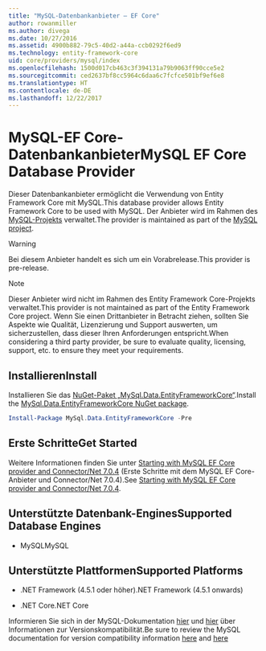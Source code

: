 ```yaml
---
title: "MySQL-Datenbankanbieter – EF Core"
author: rowanmiller
ms.author: divega
ms.date: 10/27/2016
ms.assetid: 4900b882-79c5-40d2-a44a-ccb0292f6ed9
ms.technology: entity-framework-core
uid: core/providers/mysql/index
ms.openlocfilehash: 1500d017cb463c3f394131a79b9063ff90cce5e2
ms.sourcegitcommit: ced2637bf8cc5964c6daa6c7fcfce501bf9ef6e8
ms.translationtype: HT
ms.contentlocale: de-DE
ms.lasthandoff: 12/22/2017
---
```

# <a name="mysql-ef-core-database-provider"></a><span data-ttu-id="1c7f0-102">MySQL-EF Core-Datenbankanbieter</span><span class="sxs-lookup"><span data-stu-id="1c7f0-102">MySQL EF Core Database Provider</span></span>

<span data-ttu-id="1c7f0-103">Dieser Datenbankanbieter ermöglicht die Verwendung von Entity Framework Core mit MySQL.</span><span class="sxs-lookup"><span data-stu-id="1c7f0-103">This database provider allows Entity Framework Core to be used with MySQL.</span></span> <span data-ttu-id="1c7f0-104">Der Anbieter wird im Rahmen des [MySQL-Projekts](http://dev.mysql.com) verwaltet.</span><span class="sxs-lookup"><span data-stu-id="1c7f0-104">The provider is maintained as part of the [MySQL project](http://dev.mysql.com).</span></span>

> [!WARNING]  
> <span data-ttu-id="1c7f0-105">Bei diesem Anbieter handelt es sich um ein Vorabrelease.</span><span class="sxs-lookup"><span data-stu-id="1c7f0-105">This provider is pre-release.</span></span>

> [!NOTE]  
> <span data-ttu-id="1c7f0-106">Dieser Anbieter wird nicht im Rahmen des Entity Framework Core-Projekts verwaltet.</span><span class="sxs-lookup"><span data-stu-id="1c7f0-106">This provider is not maintained as part of the Entity Framework Core project.</span></span> <span data-ttu-id="1c7f0-107">Wenn Sie einen Drittanbieter in Betracht ziehen, sollten Sie Aspekte wie Qualität, Lizenzierung und Support auswerten, um sicherzustellen, dass dieser Ihren Anforderungen entspricht.</span><span class="sxs-lookup"><span data-stu-id="1c7f0-107">When considering a third party provider, be sure to evaluate quality, licensing, support, etc. to ensure they meet your requirements.</span></span>

## <a name="install"></a><span data-ttu-id="1c7f0-108">Installieren</span><span class="sxs-lookup"><span data-stu-id="1c7f0-108">Install</span></span>

<span data-ttu-id="1c7f0-109">Installieren Sie das [NuGet-Paket „MySql.Data.EntityFrameworkCore“](https://www.nuget.org/packages/MySql.Data.EntityFrameworkCore).</span><span class="sxs-lookup"><span data-stu-id="1c7f0-109">Install the [MySql.Data.EntityFrameworkCore NuGet package](https://www.nuget.org/packages/MySql.Data.EntityFrameworkCore).</span></span>

``` powershell
Install-Package MySql.Data.EntityFrameworkCore -Pre
```

## <a name="get-started"></a><span data-ttu-id="1c7f0-110">Erste Schritte</span><span class="sxs-lookup"><span data-stu-id="1c7f0-110">Get Started</span></span>

<span data-ttu-id="1c7f0-111">Weitere Informationen finden Sie unter [Starting with MySQL EF Core provider and Connector/Net 7.0.4](http://insidemysql.com/howto-starting-with-mysql-ef-core-provider-and-connectornet-7-0-4/) (Erste Schritte mit dem MySQL EF Core-Anbieter und Connector/Net 7.0.4).</span><span class="sxs-lookup"><span data-stu-id="1c7f0-111">See [Starting with MySQL EF Core provider and Connector/Net 7.0.4](http://insidemysql.com/howto-starting-with-mysql-ef-core-provider-and-connectornet-7-0-4/).</span></span>

## <a name="supported-database-engines"></a><span data-ttu-id="1c7f0-112">Unterstützte Datenbank-Engines</span><span class="sxs-lookup"><span data-stu-id="1c7f0-112">Supported Database Engines</span></span>

* <span data-ttu-id="1c7f0-113">MySQL</span><span class="sxs-lookup"><span data-stu-id="1c7f0-113">MySQL</span></span>

## <a name="supported-platforms"></a><span data-ttu-id="1c7f0-114">Unterstützte Plattformen</span><span class="sxs-lookup"><span data-stu-id="1c7f0-114">Supported Platforms</span></span>

* <span data-ttu-id="1c7f0-115">.NET Framework (4.5.1 oder höher)</span><span class="sxs-lookup"><span data-stu-id="1c7f0-115">.NET Framework (4.5.1 onwards)</span></span>

* <span data-ttu-id="1c7f0-116">.NET Core</span><span class="sxs-lookup"><span data-stu-id="1c7f0-116">.NET Core</span></span>

<span data-ttu-id="1c7f0-117">Informieren Sie sich in der MySQL-Dokumentation [hier](https://dev.mysql.com/doc/connector-net/en/connector-net-versions.html) und [hier](https://dev.mysql.com/doc/connector-net/en/connector-net-entityframework-core.html) über Informationen zur Versionskompatibilität.</span><span class="sxs-lookup"><span data-stu-id="1c7f0-117">Be sure to review the MySQL documentation for version compatibility information [here](https://dev.mysql.com/doc/connector-net/en/connector-net-versions.html) and [here](https://dev.mysql.com/doc/connector-net/en/connector-net-entityframework-core.html)</span></span>
